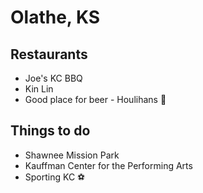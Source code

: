 # Olathe, KS 

## Restaurants 
- Joe's KC BBQ 
- Kin Lin
- Good place for beer - Houlihans :beer:

## Things to do 
- Shawnee Mission Park
- Kauffman Center for the Performing Arts
- Sporting KC :soccer:

